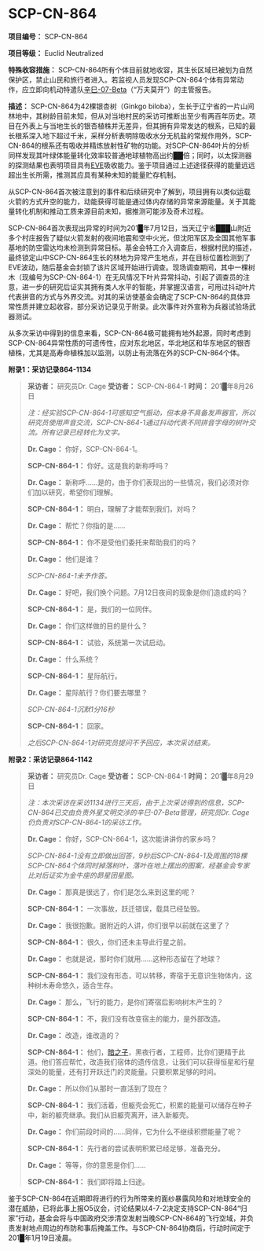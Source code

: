 # SCP-CN-864

**项目编号：** SCP-CN-864

**项目等级：** Euclid Neutralized

**特殊收容措施：** SCP-CN-864所有个体目前就地收容，其生长区域已被划为自然保护区，禁止山民和旅行者进入。若监视人员发现SCP-CN-864个体有异常动作，应立即向机动特遣队[辛巳-07-Beta](//scp-wiki-cn.wikidot.com/mobile-site-cn#toc5)（“万夫莫开”）的主管报告。


**描述：** SCP-CN-864为42棵银杏树（Ginkgo biloba），生长于辽宁省的一片山间林地中，其树龄目前未知，但从对当地村民的采访可推断出至少有两百年历史。项目在外表上与当地生长的银杏植株并无差异，但其拥有异常发达的根系，已知的最长根系深入地下超过千米，采样分析表明除吸收水分无机盐的常规作用外，SCP-CN-864的根系还有吸收并精炼放射性矿物的功能。对SCP-CN-864叶片的分析同样发现其叶绿体能量转化效率较普通地球植物高出约██倍；同时，以太探测器的探测结果也表明项目具有[EVE](//scp-wiki-cn.wikidot.com/goc-supplemental-arad)吸收能力。鉴于项目通过上述途径获得的能量远远超出生长所需，推测其应具有某种未知的能量贮存机制。

从SCP-CN-864首次被注意到的事件和后续研究中了解到，项目拥有以类似运载火箭的方式升空的能力，动能获得可能是通过体内存储的异常来源能量。关于其能量转化机制和推动工质来源目前未知，据推测可能涉及奇术过程。

SCP-CN-864首次表现出异常的时间为201█年7月12日，当天辽宁省███山附近多个村庄报告了疑似火箭发射的夜间地震和空中火光，但沈阳军区及全国其他军事基地的防空雷达均未检测到异常目标。基金会特工介入调查后，根据村民的描述，最终锁定山中SCP-CN-864生长的林地为异常产生地点，并在目标位置检测到了EVE波动，随后基金会封锁了该片区域开始进行调查。现场调查期间，其中一棵树木（现编号为SCP-CN-864-1）在无风情况下叶片异常抖动，引起了调查员的注意，进一步的研究后证实其拥有类人水平的智能，并掌握汉语言，可用过抖动叶片代表拼音的方式与外界交流。对其的采访使基金会确定了SCP-CN-864的具体异常性质并建立起收容，部分采访记录见于附录。此次事件对外宣称为兵器试验场武器测试。

从多次采访中得到的信息来看，SCP-CN-864极可能拥有地外起源，同时考虑到SCP-CN-864异常性质的可遗传性，应对东北地区，华北地区和华东地区的银杏植株，尤其是高寿命植株加以监测，以防止有流落在外的SCP-CN-864个体。

**附录1：采访记录864-1134** 


> **采访者：** 研究员Dr. Cage
**受访者：** SCP-CN-864-1
**时间：** 201█年8月26日
> 
> *注：经实验SCP-CN-864-1可感知空气振动，但本身不具备发声器官，所以研究员使用声音交流，SCP-CN-864-1通过抖动代表不同拼音字母的树叶交流。所有记录已经转化为文字。* 
> 
> **Dr. Cage：** 你好，SCP-CN-864-1。
> 
> **SCP-CN-864-1：** 你好。这是我的新称呼吗？
> 
> **Dr. Cage：** 新称呼……是的，由于你们表现出的一些情况，我们必须对你们加以研究，希望你们理解。
> 
> **SCP-CN-864-1：** 明白，理解了才能帮到我们，对吗？
> 
> **Dr. Cage：** 帮忙？你指的是……
> 
> **SCP-CN-864-1：** 你不是受他们委托来帮助我们的吗？
> 
> **Dr. Cage：** 他们是谁？
> 
> *SCP-CN-864-1未予作答。* 
> 
> **Dr. Cage：** 好吧，我们换个问题。7月12日夜间的现象是你们造成的吗？
> 
> **SCP-CN-864-1：** 是，我们的一位同伴。
> 
> **Dr. Cage：** 你们这样做的目的是什么？
> 
> **SCP-CN-864-1：** 试验，系统第一次试启动。
> 
> **Dr. Cage：** 什么系统？
> 
> **SCP-CN-864-1：** 星际航行。
> 
> **Dr. Cage：** 星际航行？你们要去哪里？
> 
> *SCP-CN-864-1沉默1分16秒* 
> 
> **SCP-CN-864-1：** 回家。
> 
> *之后SCP-CN-864-1对研究员提问不予回应，本次采访结束。* 
> 

**附录2：采访记录864-1142** 


> **采访者：** 研究员Dr. Cage
**受访者：** SCP-CN-864-1
**时间：** 201█年8月29日
> 
> *注：本次采访在采访1134进行三天后，由于上次采访得到的信息，SCP-CN-864已交由负责外星文明交涉的辛巳-07-Beta管理，研究员Dr. Cage仍负责对SCP-CN-864-1的采访工作。* 
> 
> **Dr. Cage：** 你好，SCP-CN-864-1，这次能讲讲你的家乡吗？
> 
> *SCP-CN-864-1没有立即做出回答，9秒后SCP-CN-864-1及周围的18棵SCP-CN-864个体同时掉落树叶，落叶在地上摆出的图案，经基金会专家比对后证实为金牛座的昴星团星图。* 
> 
> **Dr. Cage：** 那真是很远了，你们是怎么来到这里的呢？
> 
> **SCP-CN-864-1：** 一次事故，跃迁错误，载具已经坠毁。
> 
> **Dr. Cage：** 我很抱歉。据附近的人讲，你们很早以前就在这里了？
> 
> **SCP-CN-864-1：** 很久，你们还未主导此行星之前。
> 
> **Dr. Cage：** 也就是说，那时你们就用……这种形态留在了地球？
> 
> **SCP-CN-864-1：** 我们没有形态，可以转移，寄宿于无意识生物体内，这种树木寿命悠久，适合生存。
> 
> **Dr. Cage：** 那么，飞行的能力，是你们寄宿后影响树木产生的？
> 
> **SCP-CN-864-1：** 不，我们没有改变宿主的能力，是外部改造。
> 
> **Dr. Cage：** 改造，谁改造的？
> 
> **SCP-CN-864-1：** 他们，<a shape='rect' href='/scp-1000'>&#26263;&#20043;&#23376;</a>，黑夜行者，工程师，比你们更精于此道。他们答应帮忙，改造我们宿体的遗传信息，让我们可以获得恒星和行星深处的能量，还有打开跃迁门的灵能量。只要积累足够的时间。
> 
> **Dr. Cage：** 所以你们从那时一直活到了现在？
> 
> **SCP-CN-864-1：** 我们活着，但躯壳会死亡，积累的能量可以储存在种子中，新的躯壳继承。我们从旧躯壳离开，进入新躯壳。
> 
> **Dr. Cage：** 你们前段时间的……同伴，它为什么不继续积攒能量了呢？
> 
> **SCP-CN-864-1：** 先行者的尝试表明积累已经足够，准备充分。
> 
> **Dr. Cage：** 等等，你的意思是你们……
> 
> **SCP-CN-864-1：** 我们即将踏上归途。
> 

鉴于SCP-CN-864在近期即将进行的行为所带来的面纱暴露风险和对地球安全的潜在威胁，已将此事上报O5议会，讨论结果以4-7-2决定支持SCP-CN-864“归家”行动，基金会将与中国政府交涉清空发射当晚SCP-CN-864的飞行空域，并负责发射地点周边的布防和事后掩盖工作。与SCP-CN-864协商后，行动时间定于201█年1月19日凌晨。






